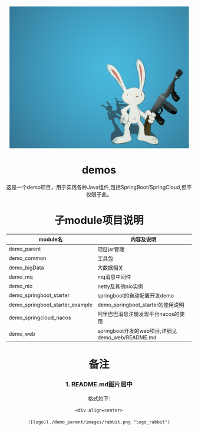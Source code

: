 <div align=center>

![logo](./demo_parent/images/rabbit.png "logo_rabbit")

# demos
这是一个demo项目，用于实践各种Java组件,包括SpringBoot/SpringCloud,但不仅限于此。
# 子module项目说明
|module名|内容及说明|
|---|----------|
|demo_parent|项目jar管理|
|demo_common|工具包|
|demo_bigData|大数据相关|
|demo_mq|mq消息中间件|
|demo_nio|netty及其他nio实例|
|demo_springboot_starter|springboot的自动配置开发demo|
|demo_springboot_starter_example|demo_springboot_starter的使用说明|
|demo_springcloud_nacos|阿里巴巴消息注册发现平台nacos的使用|
|demo_web|springboot开发的web项目,详细见demo_web/README.md|

# 备注
### 1. README.md图片居中
格式如下:
```text
<div align=center>

![logo](./demo_parent/images/rabbit.png "logo_rabbit")
```